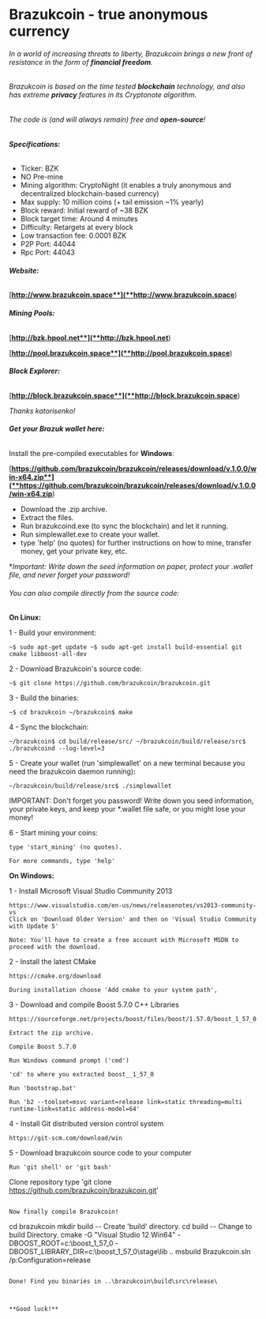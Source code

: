 # Brazukcoin - true anonymous currency


###### In a world of increasing threats to liberty, Brazukcoin brings a new front of resistance in the form of **financial freedom**.

###### Brazukcoin is based on the time tested **blockchain** technology, and also has extreme **privacy** features in its Cryptonote algorithm.

###### The code is (and will always remain) free and **open-source**!




###### **Specifications:**


- Ticker: BZK
- NO Pre-mine
- Mining algorithm: CryptoNight (it enables a truly anonymous and decentralized blockchain-based currency)
- Max supply: 10 million coins (+ tail emission ~1% yearly)
- Block reward: Initial reward of ~38 BZK
- Block target time: Around 4 minutes
- Difficulty: Retargets at every block
- Low transaction fee: 0.0001 BZK
- P2P Port: 44044
- Rpc Port: 44043




###### **Website:**


[**http://www.brazukcoin.space**](**http://www.brazukcoin.space**)




###### **Mining Pools:**


[**http://bzk.hpool.net**](**http://bzk.hpool.net**)

[**http://pool.brazukcoin.space**](**http://pool.brazukcoin.space**)




###### **Block Explorer:**


[**http://block.brazukcoin.space**](**http://block.brazukcoin.space**)


*Thanks katorisenko!*




###### **Get your Brazuk wallet here:**


Install the pre-compiled executables for **Windows**:

[**https://github.com/brazukcoin/brazukcoin/releases/download/v.1.0.0/win-x64.zip**](**https://github.com/brazukcoin/brazukcoin/releases/download/v.1.0.0/win-x64.zip**)


- Download the .zip archive.
- Extract the files.
- Run brazukcoind.exe (to sync the blockchain) and let it running.
- Run simplewallet.exe to create your wallet.
- type 'help' (no quotes) for further instructions on how to mine, transfer money, get your private key, etc.

**Important: Write down the seed information on paper, protect your *.wallet file, and never forget your password!**




###### You can also compile directly from the source code:


**On Linux:**

1 - Build your environment:
```
~$ sudo apt-get update ~$ sudo apt-get install build-essential git cmake libboost-all-dev
```

2 - Download Brazukcoin's source code:
```
~$ git clone https://github.com/brazukcoin/brazukcoin.git
```

3 - Build the binaries:
```
~$ cd brazukcoin ~/brazukcoin$ make
```

4 - Sync the blockchain:
```
~/brazukcoin$ cd build/release/src/ ~/brazukcoin/build/release/src$ ./brazukcoind --log-level=3
```

5 - Create your wallet (run 'simplewallet' on a new terminal because you need the brazukcoin daemon running):
```
~/brazukcoin/build/release/src$ ./simplewallet
```
IMPORTANT: Don't forget you password! Write down you seed information, your private keys, and keep your *.wallet file safe, or you might lose your money!

6 - Start mining your coins:
```
type 'start_mining' (no quotes).

For more commands, type 'help'
```


**On Windows:**


1 - Install Microsoft Visual Studio Community 2013
```
https://www.visualstudio.com/en-us/news/releasenotes/vs2013-community-vs
Click on 'Download Older Version' and then on 'Visual Studio Community with Update 5'

Note: You'll have to create a free account with Microsoft MSDN to proceed with the download.
```

2 - Install the latest CMake
```
https://cmake.org/download

During installation choose 'Add cmake to your system path',
```

3 - Download and compile Boost 5.7.0 C++ Libraries
```
https://sourceforge.net/projects/boost/files/boost/1.57.0/boost_1_57_0.zip/download

Extract the zip archive.

Compile Boost 5.7.0

Run Windows command prompt ('cmd')

'cd' to where you extracted boost__1_57_0

Run 'bootstrap.bat'

Run 'b2 --toolset=msvc variant=release link=static threading=multi runtime-link=static address-model=64'
```

4 - Install Git distributed version control system
```
https://git-scm.com/download/win
```

5 - Download brazukcoin source code to your computer
```
Run 'git shell' or 'git bash'
```
Clone repository
type 'git clone https://github.com/brazukcoin/brazukcoin.git'
```

Now finally compile Brazukcoin!
```
cd brazukcoin
mkdir build -- Create 'build' directory.
cd build    -- Change to build Directory.
cmake -G "Visual Studio 12 Win64" -DBOOST_ROOT=c:\boost_1_57_0 -DBOOST_LIBRARY_DIR=c:\boost_1_57_0\stage\lib ..
msbuild Brazukcoin.sln /p:Configuration=release
```

Done! Find you binaries in ..\brazukcoin\build\src\release\



**Good luck!**


